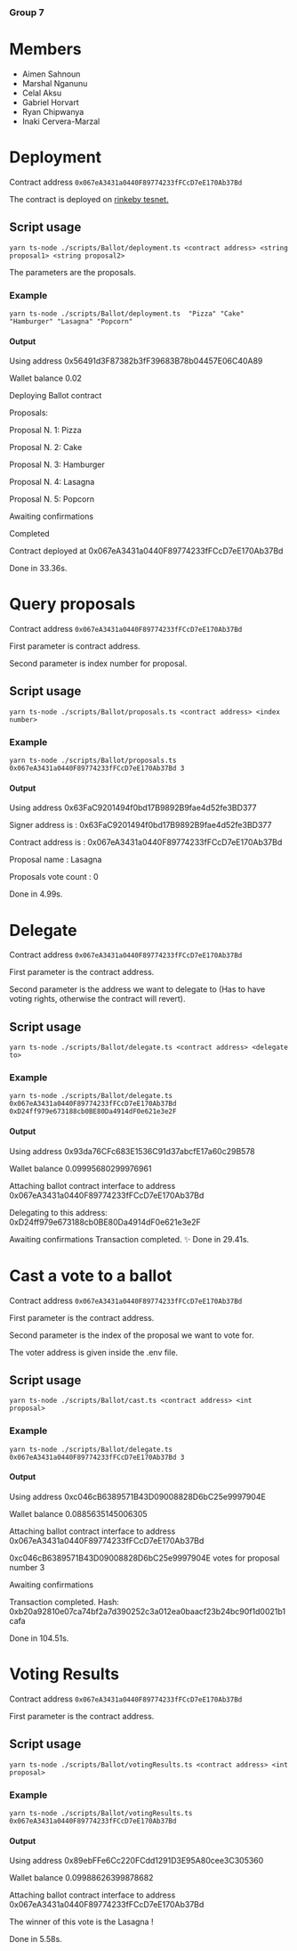### Group 7 

# Members 
- Aimen Sahnoun
- Marshal Nganunu
- Celal Aksu
- Gabriel Horvart
- Ryan Chipwanya
- Inaki Cervera-Marzal

# Deployment

Contract address `0x067eA3431a0440F89774233fFCcD7eE170Ab37Bd`

The contract is deployed on [rinkeby tesnet.](https://rinkeby.etherscan.io/address/0x067eA3431a0440F89774233fFCcD7eE170Ab37Bd)


## Script usage

`yarn ts-node ./scripts/Ballot/deployment.ts <contract address> <string proposal1> <string proposal2>`

The parameters are the proposals.

### Example

`yarn ts-node ./scripts/Ballot/deployment.ts  "Pizza" "Cake" "Hamburger" "Lasagna" "Popcorn"`

#### Output

Using address 0x56491d3F87382b3fF39683B78b04457E06C40A89

Wallet balance 0.02

Deploying Ballot contract

Proposals: 

Proposal N. 1: Pizza

Proposal N. 2: Cake

Proposal N. 3: Hamburger

Proposal N. 4: Lasagna

Proposal N. 5: Popcorn

Awaiting confirmations

Completed

Contract deployed at 0x067eA3431a0440F89774233fFCcD7eE170Ab37Bd

Done in 33.36s.

# Query proposals

Contract address `0x067eA3431a0440F89774233fFCcD7eE170Ab37Bd`

First parameter is contract address.

Second parameter is index number for proposal.

## Script usage

`yarn ts-node ./scripts/Ballot/proposals.ts <contract address> <index number>`

### Example

`yarn ts-node ./scripts/Ballot/proposals.ts 0x067eA3431a0440F89774233fFCcD7eE170Ab37Bd 3`

#### Output

Using address 0x63FaC9201494f0bd17B9892B9fae4d52fe3BD377

Signer address is : 0x63FaC9201494f0bd17B9892B9fae4d52fe3BD377

Contract address is : 0x067eA3431a0440F89774233fFCcD7eE170Ab37Bd

Proposal name : Lasagna

Proposals vote count : 0

Done in 4.99s.

# Delegate

Contract address `0x067eA3431a0440F89774233fFCcD7eE170Ab37Bd`

First parameter is the contract address.

Second parameter is the address we want to delegate to (Has to have voting rights, otherwise the contract will revert).

## Script usage

`yarn ts-node ./scripts/Ballot/delegate.ts <contract address> <delegate to>`

### Example

`yarn ts-node ./scripts/Ballot/delegate.ts 0x067eA3431a0440F89774233fFCcD7eE170Ab37Bd 0xD24ff979e673188cb0BE80Da4914dF0e621e3e2F`

#### Output

Using address 0x93da76CFc683E1536C91d37abcfE17a60c29B578

Wallet balance 0.09995680299976961

Attaching ballot contract interface to address 0x067eA3431a0440F89774233fFCcD7eE170Ab37Bd

Delegating to this address: 0xD24ff979e673188cb0BE80Da4914dF0e621e3e2F

Awaiting confirmations
Transaction completed.
✨  Done in 29.41s.


# Cast a vote to a ballot

Contract address `0x067eA3431a0440F89774233fFCcD7eE170Ab37Bd`

First parameter is the contract address.

Second parameter is the index of the proposal we want to vote for.

The voter address is given inside the .env file.

## Script usage

`yarn ts-node ./scripts/Ballot/cast.ts <contract address> <int proposal>`

### Example

`yarn ts-node ./scripts/Ballot/delegate.ts 0x067eA3431a0440F89774233fFCcD7eE170Ab37Bd 3`

#### Output

Using address 0xc046cB6389571B43D09008828D6bC25e9997904E

Wallet balance 0.0885635145006305

Attaching ballot contract interface to address 0x067eA3431a0440F89774233fFCcD7eE170Ab37Bd

0xc046cB6389571B43D09008828D6bC25e9997904E votes for proposal number 3

Awaiting confirmations

Transaction completed. Hash: 0xb20a92810e07ca74bf2a7d390252c3a012ea0baacf23b24bc90f1d0021b1cafa

Done in 104.51s.

# Voting Results

Contract address `0x067eA3431a0440F89774233fFCcD7eE170Ab37Bd`

First parameter is the contract address.

## Script usage

`yarn ts-node ./scripts/Ballot/votingResults.ts <contract address> <int proposal>`

### Example

`yarn ts-node ./scripts/Ballot/votingResults.ts 0x067eA3431a0440F89774233fFCcD7eE170Ab37Bd`

#### Output

Using address 0x89ebFFe6Cc220FCdd1291D3E95A80cee3C305360

Wallet balance 0.09988626399878682

Attaching ballot contract interface to address 0x067eA3431a0440F89774233fFCcD7eE170Ab37Bd

The winner of this vote is the Lasagna !

Done in 5.58s.
